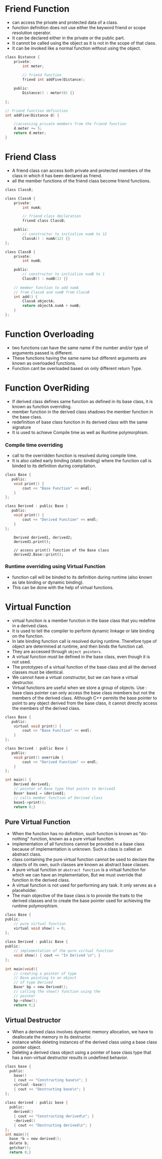 # Friend Function
- can access the private and protected data of a class.
- function definition does not use either the keyword friend or scope resolution operator.
- It can be declared either in the private or the public part.
- It cannot be called using the object as it is not in the scope of that class.
- It can be invoked like a normal function without using the object.
```C
class Distance {
    private:
        int meter;
        
        // friend function
        friend int addFive(Distance);

    public:
        Distance() : meter(0) {}
        
};

// friend function definition
int addFive(Distance d) {

    //accessing private members from the friend function
    d.meter += 5;
    return d.meter;
}
```
# Friend Class
- A friend class can access both private and protected members of the class in which it has been declared as friend.
- all the member functions of the friend class become friend functions.
```C
class ClassB;

class ClassA {
    private:
        int numA;

        // friend class declaration
        friend class ClassB;

    public:
        // constructor to initialize numA to 12
        ClassA() : numA(12) {}
};

class ClassB {
    private:
        int numB;

    public:
        // constructor to initialize numB to 1
        ClassB() : numB(1) {}
    
    // member function to add numA
    // from ClassA and numB from ClassB
    int add() {
        ClassA objectA;
        return objectA.numA + numB;
    }
};
```

# Function Overloading
- two functions can have the same name if the number and/or type of arguments passed is different.
- These functions having the same name but different arguments are known as overloaded functions.
- Function cant be overloaded based on only different return Type. 

# Function OverRiding
- If derived class defines same function as defined in its base class, it is known as function overriding.
- member function in the derived class shadows the member function in the base class.
- redefinition of base class function in its derived class with the same signature
- It is used to achieve Compile time as well as Runtime polymorphism.
### Compile time overriding
- call to the overridden function is resolved during compile time.
- It is also called early binding (static binding) where the function call is binded to its definition during compilation.
```C
class Base {
   public:
    void print() {
        cout << "Base Function" << endl;
    }
};

class Derived : public Base {
   public:
    void print() {
        cout << "Derived Function" << endl;
    }
};
```
```
    Derived derived1, derived2;
    derived1.print();

    // access print() function of the Base class
    derived2.Base::print();
```
###  Runtime overriding using Virtual Function
- function call will be binded to its definition during runtime (also known as late binding or dynamic binding).
- This can be done with the help of virtual functions.

# Virtual Function 
- virtual function is a member function in the base class that you redefine in a derived class.
- It is used to tell the compiler to perform dynamic linkage or late binding on the function.
- In late binding function call is resolved during runtime. Therefore type of object are determined at runtime, and then binds the function call.
- They are accessed through ```object pointers```.
- A virtual function must be defined in the base class, even though it is not used.
- The prototypes of a virtual function of the base class and all the derived classes must be identical.
- We cannot have a virtual constructor, but we can have a virtual destructor.
- Virtual functions are useful when we store a group of objects.
Use : base class pointer can only access the base class members but not the members of the derived class.
Although C++ permits the base pointer to point to any object derived from the base class, it cannot directly access the members of the derived class.
```C
class Base {
   public:
    virtual void print() {
        cout << "Base Function" << endl;
    }
};

class Derived : public Base {
   public:
    void print() override {
        cout << "Derived Function" << endl;
    }
};

int main() {
    Derived derived1;
    // pointer of Base type that points to derived1
    Base* base1 = &derived1;
    // calls member function of Derived class
    base1->print();
    return 0;}
```
## Pure Virtual Function
- When the function has no definition, such function is known as "do-nothing" function, known as a pure virtual function.
- implementation of all functions cannot be provided in a base class because of implementation is unknown. Such a class is called an abstract class.
- class containing the pure virtual function cannot be used to declare the objects of its own, such classes are known as abstract base classes.
- A pure virtual function or ```abstract function``` is a virtual function for which we can have an implementation, But we must override that function in the derived class.
- A virtual function is not used for performing any task. It only serves as a placeholder.
- The main objective of the base class is to provide the traits to the derived classes and to create the base pointer used for achieving the runtime polymorphism.
```C
class Base {
public:
    // pure virtual function
    virtual void show() = 0;
};
 
class Derived : public Base {
public:
    // implementation of the pure virtual function
    void show() { cout << "In Derived \n"; }
};
 
int main(void){
    // creating a pointer of type
    // Base pointing to an object
    // of type Derived
    Base* bp = new Derived();
    // calling the show() function using the
    // pointer
    bp->show();
    return 0;}
```
## Virtual Destructor
- When a derived class involves dynamic memory allocation, we have to deallocate the memory in its destructor.
- instance while deleting instances of the derived class using a base class pointer object.
- Deleting a derived class object using a pointer of base class type that has a non-virtual destructor results in undefined behavior.
```C
class base {
  public:
    base()     
    { cout << "Constructing base\n"; }
    virtual ~base()
    { cout << "Destructing base\n"; }     
};
 
class derived : public base {
  public:
    derived()     
    { cout << "Constructing derived\n"; }
    ~derived()
    { cout << "Destructing derived\n"; }
}; 
int main(){
  base *b = new derived();  
  delete b;
  getchar();
  return 0;}
```
